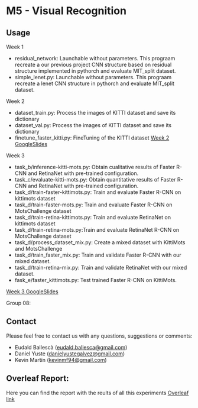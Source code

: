 # M5 - Visual Recognition

## Usage
Week 1
 - residual_network: Launchable without parameters. This prograam recreate a our previous project CNN structure based on residual structure implemented in pythorch and evaluate MIT_split dataset.
 - simple_lenet.py: Launchable without parameters. This prograam recreate a lenet CNN structure in pythorch and evaluate MIT_split dataset.

Week 2
- dataset_train.py: Process the images of KITTI dataset and save its dictionary
- dataset_val.py: Process the images of KITTI dataset and save its dictionary
- finetune_faster_kitti.py: FineTuning of the KITTI dataset
[Week 2 GoogleSlides](https://docs.google.com/presentation/d/1xVxzzyKaNUuyHFrhvmb2tUVMFiJeOCyTNdTqXJpn-kE/edit)

Week 3
- task_b/inference-kitti-mots.py: Obtain cualitative results of Faster R-CNN and RetinaNet with pre-trained configuration.
- task_c/evaluate-kitti-mots.py: Obtain quantitative results of Faster R-CNN and RetinaNet with pre-trained configuration.
- task_d/train-faster-kittimots.py: Train and evaluate Faster R-CNN on kittimots dataset
- task_d/train-faster-mots.py: Train and evaluate Faster R-CNN on MotsChallenge dataset
- task_d/train-retina-kittimots.py: Train and evaluate RetinaNet on kittimots dataset
- task_d/train-retina-mots.py:Train and evaluate RetinaNet R-CNN on MotsChallenge dataset
- task_d/process_dataset_mix.py: Create a mixed dataset with KittiMots and MotsChallenge 
- task_d/train_faster_mix.py: Train and validate Faster R-CNN with our mixed dataset.
- task_d/train-retina-mix.py: Train and validate RetinaNet with our mixed dataset.
- fask_e/faster_kittimots.py: Test trained Faster R-CNN on KittiMots.

[Week 3 GoogleSlides](https://docs.google.com/presentation/d/1Ty_v3sNSni04wZqKECGhFyjLhow89W6RBIg4NojFJrk/edit?usp=sharing)


Group 08:

## Contact

Please feel free to contact us with any questions, suggestions or comments:

- Eudald Ballescà (eudald.ballesca@gmail.com)
- Daniel Yuste (danielyustegalvez@gmail.com)
- Kevin Martín (kevinmf94@gmail.com)

## Overleaf Report:
Here you can find the report with the reults of all this experiments
[Overleaf link](https://es.overleaf.com/read/ggbnhqffgdkx)
